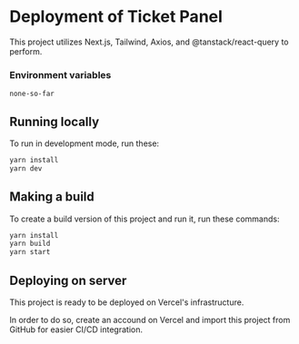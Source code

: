 # Deployment of Ticket Panel

This project utilizes Next.js, Tailwind, Axios, and @tanstack/react-query to perform.

### Environment variables

```
none-so-far
```

## Running locally

To run in development mode, run these:

```bash
yarn install
yarn dev
```

## Making a build

To create a build version of this project and run it, run these commands:

```bash
yarn install
yarn build
yarn start
```

## Deploying on server

This project is ready to be deployed on Vercel's infrastructure.

In order to do so, create an accound on Vercel and import this project from GitHub for easier CI/CD integration.
